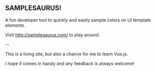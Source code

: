 ## SAMPLESAURUS!

A fun developer tool to quickly and easily sample colors on UI template elements.

Visit http://samplesaurus.com/ to play around.

--

This is a living site, but also a chance for me to learn Vue.js.

I hope it comes in handy and any feedback is always welcome!

